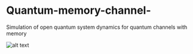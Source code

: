 # Quantum-memory-channel-
Simulation of open quantum system dynamics for quantum channels with memory


![alt text](https://www.overleaf.com/project/5cf961601d2c84137cc3cde6/file/5d0fe8ce123e620bea96ac45)
